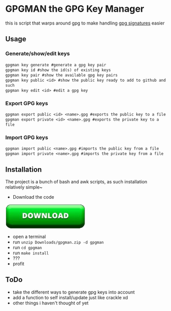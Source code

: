 # GPGMAN the GPG Key Manager

this is script that warps around gpg to make handling [gpg signatures](https://docs.github.com/en/authentication/managing-commit-signature-verification/about-commit-signature-verification) easier

## Usage

### Generate/show/edit keys
```
gpgman key generate #generate a gpg key pair
gpgman key id #show the id(s) of existing keys
gpgman key pair #show the available gpg key pairs
gpgman key public <id> #show the public key ready to add to github and such
gpgman key edit <id> #edit a gpg key
```

### Export GPG keys
```
gpgman export public <id> <name>.gpg #exports the public key to a file
gpgman export private <id> <name>.gpg #exports the private key to a file
```

### Import GPG keys
```
gpgman import public <name>.gpg #imports the public key from a file
gpgman import private <name>.gpg #imports the private key from a file
```

## Installation

The project is a bunch of bash and awk scripts, as such installation relatively simple~
- Download the code

[![download](https://raw.githubusercontent.com/Fuseteam/linus-proof/main/images/download.png)](https://github.com/fuseteam/gpgman/releases/latest/download/gpgman.zip)

- open a terminal
- run `unzip Downloads/gpgman.zip -d gpgman`
- run `cd gpgman`
- run `make install`
- ???
- profit

## ToDo
- take the different ways to generate gpg keys into account
- add a function to self install/update just like crackle xd
- other things i haven't thought of yet
